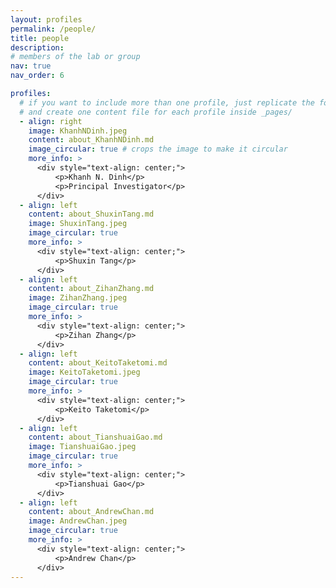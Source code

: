 ```yaml
---
layout: profiles
permalink: /people/
title: people
description: 
# members of the lab or group
nav: true
nav_order: 6

profiles:
  # if you want to include more than one profile, just replicate the following block
  # and create one content file for each profile inside _pages/
  - align: right
    image: KhanhNDinh.jpeg
    content: about_KhanhNDinh.md
    image_circular: true # crops the image to make it circular
    more_info: >
      <div style="text-align: center;">
          <p>Khanh N. Dinh</p>
          <p>Principal Investigator</p>
      </div>
  - align: left
    content: about_ShuxinTang.md
    image: ShuxinTang.jpeg
    image_circular: true 
    more_info: >
      <div style="text-align: center;">
          <p>Shuxin Tang</p>
      </div>
  - align: left
    content: about_ZihanZhang.md
    image: ZihanZhang.jpeg
    image_circular: true 
    more_info: >
      <div style="text-align: center;">
          <p>Zihan Zhang</p>
      </div>
  - align: left
    content: about_KeitoTaketomi.md
    image: KeitoTaketomi.jpeg
    image_circular: true 
    more_info: >
      <div style="text-align: center;">
          <p>Keito Taketomi</p>
      </div>
  - align: left
    content: about_TianshuaiGao.md
    image: TianshuaiGao.jpeg
    image_circular: true 
    more_info: >
      <div style="text-align: center;">
          <p>Tianshuai Gao</p>
      </div>
  - align: left
    content: about_AndrewChan.md
    image: AndrewChan.jpeg
    image_circular: true 
    more_info: >
      <div style="text-align: center;">
          <p>Andrew Chan</p>
      </div>
---
```

